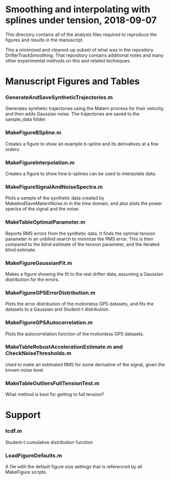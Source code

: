 Smoothing and interpolating with splines under tension, 2018-09-07
===========================

This directory contains all of the analysis files required to reproduce the figures and results in the manuscript.

This a minimized and cleaned-up subset of what was in the repository DrifterTrackSmoothing. That repository contains additional notes and many other experimental methods on this and related techniques.



# Manuscript Figures and Tables

### GenerateAndSaveSyntheticTrajectories.m

Generates synthetic trajectories using the Matern process for their velocity, and then adds Gaussian noise. The trajectories are saved to the sample_data folder.

### MakeFigureBSpline.m

Creates a figure to show an example b-spline and its derivatives at a few orders.

### MakeFigureInterpolation.m

Creates a figure to show how b-splines can be used to interpolate data.

### MakeFigureSignalAndNoiseSpectra.m

Plots a sample of the synthetic data created by MakeAndSaveMaternNoise.m in the time domain, and also plots the power spectra of the signal and the noise.

### MakeTableOptimalParameter.m

Reports RMS errors from the synthetic data. It finds the optimal tension parameter in an unblind search to minimize the RMS error. This is then compared to the blind estimate of the tension parameter, and the iterated blind estimate.

### MakeFigureGaussianFit.m

Makes a figure showing the fit to the real drifter data, assuming a Gaussian distribution for the errors.

### MakeFigureGPSErrorDistribution.m

Plots the error distribution of the motionless GPS datasets, and fits the datasets to a Gaussian and Student-t distribution.

### MakeFigureGPSAutocorrelation.m

Plots the autocorrelation function of the motionless GPS datasets.


### MakeTableRobustAccelerationEstimate.m and CheckNoiseThresholds.m

Used to make an estimated RMS for some derivative of the signal, given the known noise level. 

### MakeTableOutliersFullTensionTest.m

What method is best for getting to full tension?

# Support

### tcdf.m

Student-t cumulative distribution function


### LoadFigureDefaults.m

A file with the default figure size settings that is referenced by all MakeFigure scripts.
